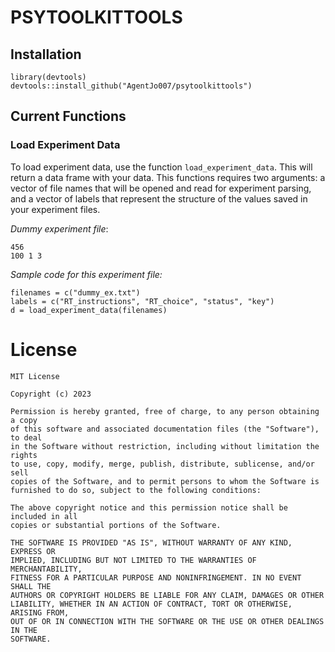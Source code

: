 # PSYTOOLKITTOOLS

## Installation

```{r}
library(devtools)
devtools::install_github("AgentJo007/psytoolkittools")
```

## Current Functions

### Load Experiment Data

To load experiment data, use the function `load_experiment_data`. This will return a data frame with your data. This functions requires two arguments: a vector of file names that will be opened and read for experiment parsing, and a vector of labels that represent the structure of the values saved in your experiment files.

*Dummy experiment file*:

    456
    100 1 3

*Sample code for this experiment file:*

```{r}
filenames = c("dummy_ex.txt")
labels = c("RT_instructions", "RT_choice", "status", "key")
d = load_experiment_data(filenames)
```

# License

    MIT License

    Copyright (c) 2023

    Permission is hereby granted, free of charge, to any person obtaining a copy
    of this software and associated documentation files (the "Software"), to deal
    in the Software without restriction, including without limitation the rights
    to use, copy, modify, merge, publish, distribute, sublicense, and/or sell
    copies of the Software, and to permit persons to whom the Software is
    furnished to do so, subject to the following conditions:

    The above copyright notice and this permission notice shall be included in all
    copies or substantial portions of the Software.

    THE SOFTWARE IS PROVIDED "AS IS", WITHOUT WARRANTY OF ANY KIND, EXPRESS OR
    IMPLIED, INCLUDING BUT NOT LIMITED TO THE WARRANTIES OF MERCHANTABILITY,
    FITNESS FOR A PARTICULAR PURPOSE AND NONINFRINGEMENT. IN NO EVENT SHALL THE
    AUTHORS OR COPYRIGHT HOLDERS BE LIABLE FOR ANY CLAIM, DAMAGES OR OTHER
    LIABILITY, WHETHER IN AN ACTION OF CONTRACT, TORT OR OTHERWISE, ARISING FROM,
    OUT OF OR IN CONNECTION WITH THE SOFTWARE OR THE USE OR OTHER DEALINGS IN THE
    SOFTWARE.

